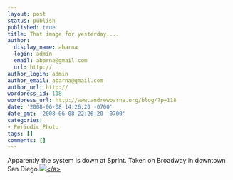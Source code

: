 ```yaml
---
layout: post
status: publish
published: true
title: That image for yesterday....
author:
  display_name: abarna
  login: admin
  email: abarna@gmail.com
  url: http://
author_login: admin
author_email: abarna@gmail.com
author_url: http://
wordpress_id: 118
wordpress_url: http://www.andrewbarna.org/blog/?p=118
date: '2008-06-08 14:26:20 -0700'
date_gmt: '2008-06-08 22:26:20 -0700'
categories:
- Periodic Photo
tags: []
comments: []
---
```

<p>Apparently the system is down at Sprint. Taken on Broadway in downtown San Diego.<br&#47;><a href="http:&#47;&#47;andrewbarna.org&#47;photos&#47;gallery&#47;main.php?g2_view=core.DownloadItem&g2_itemId=16471"><img src="http:&#47;&#47;andrewbarna.org&#47;photos&#47;gallery&#47;main.php?g2_view=core.DownloadItem&g2_itemId=16472&g2_serialNumber=2"><&#47;a></p>
